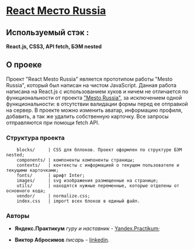 # [React Место Russia ](https://v1ktorbro.github.io/mesto-react/index.html)

## Используемый стэк :

**React.js, CSS3, API fetch, БЭМ nested**

## О проеке

Проект "React Mesto Russia" является прототипом работы "Mesto Russia", который был написан на чистом JavaScript.
Данная работа написана на React.js с использованием хуков и ничем не отличается по функциональности от проекта ["Mesto Russia"](https://v1ktorbro.github.io/mesto/index.html), за исключением одной функциональности: в отсутствии валидации формы перед ее отправкой на сервер.
В проекте можно изменить аватар, информацию профиля, добавить, а так же удалить собственную карточку. 
Все запросы отправляются при помощи fetch API.

### Структура проекта

        blocks/     | CSS для бллоков. Проект оформлен по структуре БЭМ nested;
        components/ | компоненты компоненты страницы;
        contexts/   | контексты с информацией о текущем пользователе и текущими карточками;
        fonts/      | шрифт Inter;
        images/     | svg изображения размещенные на странице;
        utils/      | находятся нужные переменные, которые отделены от основного кода;
        vendor/     | normalize.css;
        index.css   | import всех блоков в единый файл.

### Авторы

* **Яндекс.Практикум** *гуру и наставник* - [Yandex.Practikum](https://praktikum.yandex.ru);

* **Виктор Абросимов** *писарь* - [linkedin](https://www.linkedin.com/in/victor-abrosimov-631b6b1a4/).
